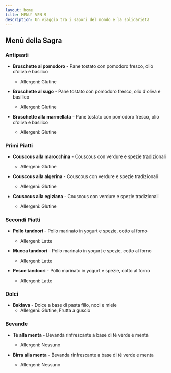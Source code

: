 ```yaml
---
layout: home
title: MENU' VEN 9
description: Un viaggio tra i sapori del mondo e la solidarietà
---
```


## Menù della Sagra

### Antipasti
- **Bruschette al pomodoro** - Pane tostato con pomodoro fresco, olio d'oliva e basilico
  - Allergeni: Glutine

- **Bruschette al sugo** - Pane tostato con pomodoro fresco, olio d'oliva e basilico
  - Allergeni: Glutine

- **Bruschette alla marmellata** - Pane tostato con pomodoro fresco, olio d'oliva e basilico
  - Allergeni: Glutine

### Primi Piatti
- **Couscous alla marocchina** - Couscous con verdure e spezie tradizionali
  - Allergeni: Glutine

- **Couscous alla algerina** - Couscous con verdure e spezie tradizionali
  - Allergeni: Glutine

- **Couscous alla egiziana** - Couscous con verdure e spezie tradizionali
  - Allergeni: Glutine

### Secondi Piatti
- **Pollo tandoori** - Pollo marinato in yogurt e spezie, cotto al forno
  - Allergeni: Latte

- **Mucca tandoori** - Pollo marinato in yogurt e spezie, cotto al forno
  - Allergeni: Latte

- **Pesce tandoori** - Pollo marinato in yogurt e spezie, cotto al forno
  - Allergeni: Latte

### Dolci
- **Baklava** - Dolce a base di pasta fillo, noci e miele
  - Allergeni: Glutine, Frutta a guscio

### Bevande
- **Tè alla menta** - Bevanda rinfrescante a base di tè verde e menta
  - Allergeni: Nessuno

- **Birra alla menta** - Bevanda rinfrescante a base di tè verde e menta
  - Allergeni: Nessuno
